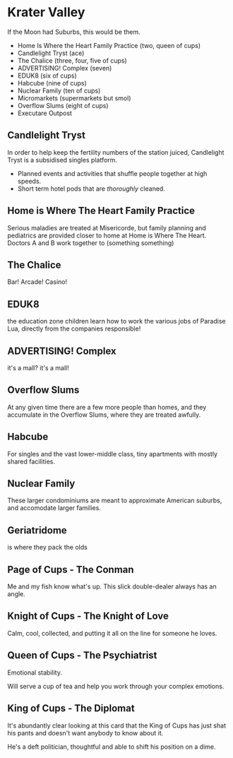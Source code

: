 # Krater Valley

If the Moon had Suburbs, this would be them.

* Home Is Where the Heart Family Practice (two, queen of cups)
* Candlelight Tryst (ace)
* The Chalice (three, four, five of cups)
* ADVERTISING! Complex (seven)
* EDUK8 (six of cups)
* Habcube (nine of cups)
* Nuclear Family (ten of cups)
* Micromarkets (supermarkets but smol)
* Overflow Slums (eight of cups)
* Executare Outpost

## Candlelight Tryst
In order to help keep the fertility numbers of the station juiced, Candlelight Tryst is a
subsidised singles platform.

* Planned events and activities that shuffle people together at high speeds.
* Short term hotel pods that are _thoroughly_ cleaned.

## Home is Where The Heart Family Practice
Serious maladies are treated at Misericorde,
but family planning and pediatrics are provided closer to home at Home is Where The Heart.
Doctors A and B work together to (something something)

## The Chalice
Bar! Arcade! Casino!

## EDUK8
the education zone
children learn how to work the various jobs of Paradise Lua, directly from the companies
responsible!

## ADVERTISING! Complex
it's a mall? it's a mall!

## Overflow Slums
At any given time there are a few more people than homes, and they accumulate in the
Overflow Slums, where they are treated awfully.

## Habcube
For singles and the vast lower-middle class, tiny apartments with mostly shared facilities.

## Nuclear Family
These larger condominiums are meant to approximate American suburbs,
and accomodate larger families.

## Geriatridome
is where they pack the olds

## Page of Cups - The Conman
Me and my fish know what's up. This slick double-dealer always has an angle.

## Knight of Cups - The Knight of Love
Calm, cool, collected, and putting it all on the line for someone he loves.

## Queen of Cups - The Psychiatrist
Emotional stability.

Will serve a cup of tea and help you work through your complex emotions.

## King of Cups - The Diplomat
It's abundantly clear looking at this card that the King of Cups has just shat his pants and doesn't want anybody to know about it.

He's a deft politician, thoughtful and able to shift his position on a dime.
